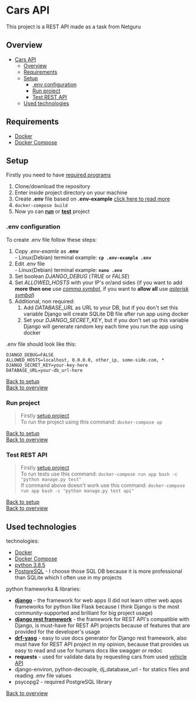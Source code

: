 # Cars API
This project is a REST API made as a task from Netguru

## Overview
- [Cars API](#cars-api)
  - [Overview](#overview)
  - [Requirements](#requirements)
  - [Setup](#setup)
    - [.env configuration](#env-configuration)
    - [Run project](#run-project)
    - [Test REST API](#test-rest-api)
  - [Used technologies](#used-technologies)










## Requirements
- [Docker](https://docs.docker.com/v17.12/install/)
- [Docker Compose](https://docs.docker.com/compose/install/)









## Setup
Firstly you need to have [required programs](#requirements)
1. Clone/download the repository
2. Enter inside project directory on your machine
3. Create **.env** file based on **.env-example** [click here to read more](#env-configuration)
4. `docker-compose build`
5. Now yo can **[run](#run-project)** or **[test](#test-rest-api)** project


### .env configuration
To create .env file follow these steps:
1. Copy *.env-examle* as **.env**     <br /> - Linux(Debian) terminal example: **`cp .env-example .env`**
2. Edit .env file                     <br /> - Linux(Debian) terminal example: **`nano .env`**
3. Set boolean *DJANGO_DEBUG* (*TRUE* or *FALSE*)
4. Set *ALLOWED_HOSTS* with your IP's or/and sides (if you want to add **more then one** use *[comma symbol](https://en.wikipedia.org/wiki/Comma)*, if you want to **allow all** use *[asterisk symbol](https://en.wikipedia.org/wiki/Asterisk)*)
5. Additional, non required:
   1. Add *DATABASE_URL* as URL to your DB, but if you don't set this variable Django will create SQLite DB file after run app using docker
   2. Set your *DJANGO_SECRET_KEY*, but if you don't set up this variable Django will generate random key each time you run the app using docker

.env file should look like this:
```
DJANGO_DEBUG=FALSE
ALLOWED_HOSTS=localhost, 0.0.0.0, other_ip, some-side.com, *
DJANGO_SECRET_KEY=your-key-here
DATABASE_URL=your-db_url-here
```

[Back to setup](#setup)\
[Back to overview](#overview)

### Run project
>Firstly [setup project](#setup)\
To run the project using this command:
`docker-compose up`

[Back to setup](#setup)\
[Back to overview](#overview)

### Test REST API
>Firstly [setup project](#setup)\
To run tests use this command:
`docker-compose run app bash -c "python manage.py test"`\
If command above doesn't work use this command:
`docker-compose run app bash -c "python manage.py test api"`

[Back to setup](#setup)\
[Back to overview](#overview)









## Used technologies

technologies:
  - [Docker](https://docs.docker.com/v17.12/install/)
  - [Docker Compose](https://docs.docker.com/compose/install/)
  - [python 3.8.5](https://www.python.org/downloads/release/python-385/)
  - [PostgreSQL](https://www.postgresql.org/) - I choose those SQL DB because it is more professional than SQLite which I often use in my projects

python frameworks & libraries:
  - **[django](https://www.djangoproject.com/)** - the framework for web apps (I did not learn other web apps frameworks for python like Flask because I think Django is the most community-supported and brilliant for big project usage)
  - **[django rest framework](https://www.django-rest-framework.org/)** - the framework for REST API's compatible with Django, is must-have for REST API projects because of features that are provided for the developer's usage
  - **[drf-yasg](https://drf-yasg.readthedocs.io/en/stable/)** - easy to use docs generator for Django rest framework, also must have for REST API project in my opinion, because that provides us easy to read and use for humans docs like swagger or redoc
  - **requests** - used for validate data by requesting cars from used [vehicle API](https://vpic.nhtsa.dot.gov/api/)
  - django-environ, python-decouple, dj_database_url - for statics files and reading .env file values
  - psycopg2 - required PostgreSQL library

[Back to overview](#overview)
